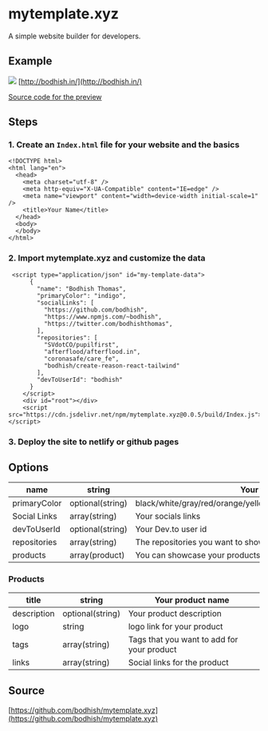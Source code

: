 # mytemplate.xyz

A simple website builder for developers.

## Example

![](https://res.cloudinary.com/bodhi/image/upload/v1590789174/apps/mytemplate.xyz/Screenshot_from_2020-05-30_03-19-47_lvbeme.png)
[http://bodhish.in/](http://bodhish.in/)

[Source code for the preview](https://github.com/bodhish/bodhish.github.io/blob/master/index.html)

## Steps

### 1. Create an `Index.html` file for your website and the basics

```
<!DOCTYPE html>
<html lang="en">
  <head>
    <meta charset="utf-8" />
    <meta http-equiv="X-UA-Compatible" content="IE=edge" />
    <meta name="viewport" content="width=device-width initial-scale=1" />
    <title>Your Name</title>
  </head>
  <body>
  </body>
</html>
```

### 2. Import mytemplate.xyz and customize the data

```
 <script type="application/json" id="my-template-data">
      {
        "name": "Bodhish Thomas",
        "primaryColor": "indigo",
        "socialLinks": [
          "https://github.com/bodhish",
          "https://www.npmjs.com/~bodhish",
          "https://twitter.com/bodhishthomas",
        ],
        "repositories": [
          "SVdotCO/pupilfirst",
          "afterflood/afterflood.in",
          "coronasafe/care_fe",
          "bodhish/create-reason-react-tailwind"
        ],
        "devToUserId": "bodhish"
      }
    </script>
    <div id="root"></div>
    <script src="https://cdn.jsdelivr.net/npm/mytemplate.xyz@0.0.5/build/Index.js"></script>
```

### 3. Deploy the site to netlify or github pages

## Options

| name         | string           | Your full name                                                        |
| ------------ | ---------------- | --------------------------------------------------------------------- |
| primaryColor | optional(string) | black/white/gray/red/orange/yellow/green/teal/blue/indigo/purple/pink |
| Social Links | array(string)    | Your socials links                                                    |
| devToUserId  | optional(string) | Your Dev.to user id                                                   |
| repositories | array(string)    | The repositories you want to showcase                                 |
| products     | array(product)   | You can showcase your products                                        |

### Products

| title       | string           | Your product name                          |
| ----------- | ---------------- | ------------------------------------------ |
| description | optional(string) | Your product description                   |
| logo        | string           | logo link for your product                 |
| tags        | array(string)    | Tags that you want to add for your product |
| links       | array(string)    | Social links for the product               |

## Source

[https://github.com/bodhish/mytemplate.xyz](https://github.com/bodhish/mytemplate.xyz)
